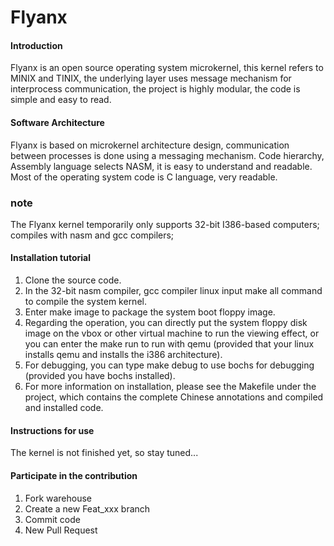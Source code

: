 # Flyanx

#### Introduction
Flyanx is an open source operating system microkernel, this kernel refers to MINIX and TINIX, the underlying layer uses message mechanism for interprocess communication, the project is highly modular, the code is simple and easy to read. 

#### Software Architecture
Flyanx is based on microkernel architecture design, communication between processes is done using a messaging mechanism. Code hierarchy, Assembly language selects NASM, it is easy to understand and readable. Most of the operating system code is C language, very readable.

### note
The Flyanx kernel temporarily only supports 32-bit I386-based computers; compiles with nasm and gcc compilers;

#### Installation tutorial

1. Clone the source code.
2. In the 32-bit nasm compiler, gcc compiler linux input make all command to compile the system kernel.
3. Enter make image to package the system boot floppy image.
4. Regarding the operation, you can directly put the system floppy disk image on the vbox or other virtual machine to run the viewing effect, or you can enter the make run to run with qemu (provided that your linux installs qemu and installs the i386 architecture).
5. For debugging, you can type make debug to use bochs for debugging (provided you have bochs installed).
6. For more information on installation, please see the Makefile under the project, which contains the complete Chinese annotations and compiled and installed code.

#### Instructions for use

The kernel is not finished yet, so stay tuned...

#### Participate in the contribution

1. Fork warehouse
2. Create a new Feat_xxx branch
3. Commit code
4. New Pull Request

